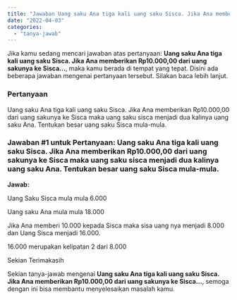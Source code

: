 ```yaml
---
title: "Jawaban Uang saku Ana tiga kali uang saku Sisca. Jika Ana memberikan Rp10.000,00 dari uang sakunya ke Sisca..."
date: "2022-04-03"
categories: 
  - "tanya-jawab"
---
```


Jika kamu sedang mencari jawaban atas pertanyaan: **Uang saku Ana tiga kali uang saku Sisca. Jika Ana memberikan Rp10.000,00 dari uang sakunya ke Sisca...**, maka kamu berada di tempat yang tepat. Disini ada beberapa jawaban mengenai pertanyaan tersebut. Silakan baca lebih lanjut.

### Pertanyaan

Uang saku Ana tiga kali uang saku Sisca. Jika Ana memberikan Rp10.000,00 dari uang sakunya ke Sisca maka uang saku sisca menjadi dua kalinya uang saku Ana. Tentukan besar uang saku Sisca mula-mula.​

### Jawaban #1 untuk Pertanyaan: Uang saku Ana tiga kali uang saku Sisca. Jika Ana memberikan Rp10.000,00 dari uang sakunya ke Sisca maka uang saku sisca menjadi dua kalinya uang saku Ana. Tentukan besar uang saku Sisca mula-mula.​

**Jawab:**

Uang Saku Sisca mula mula 6.000

Uang saku Ana mula mula 18.000

Jika Ana memberi 10.000 kepada Sisca maka sisa uang nya menjadi 8.000 dan Uang Sisca menjadi 16.000.

16.000 merupakan kelipatan 2 dari 8.000

Sekian Terimakasih

Sekian tanya-jawab mengenai **Uang saku Ana tiga kali uang saku Sisca. Jika Ana memberikan Rp10.000,00 dari uang sakunya ke Sisca...**, semoga dengan ini bisa membantu menyelesaikan masalah kamu.
